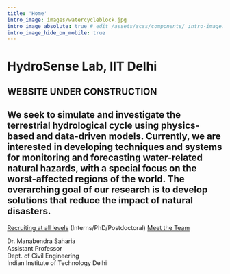 ```yaml
---
title: 'Home'
intro_image: images/watercycleblock.jpg 
intro_image_absolute: true # edit /assets/scss/components/_intro-image.scss for full control
intro_image_hide_on_mobile: true
---
```


# HydroSense Lab, IIT Delhi

## WEBSITE UNDER CONSTRUCTION

## We seek to simulate and investigate the terrestrial hydrological cycle using physics-based and data-driven models. Currently, we are interested in developing techniques and systems for monitoring and forecasting water-related natural hazards, with a special focus on the worst-affected regions of the world. The overarching goal of our research is to develop solutions that reduce the impact of natural disasters.

[Recruiting at all levels](./join) (Interns/PhD/Postdoctoral)
[Meet the Team](./team)

Dr. Manabendra Saharia   
Assistant Professor         
Dept. of Civil Engineering         
Indian Institute of Technology Delhi
